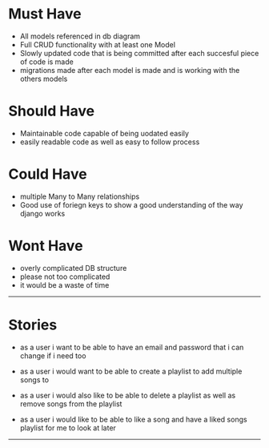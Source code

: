 # Must Have

- All models referenced in db diagram 
- Full CRUD functionality with at least one Model
- Slowly updated code that is being committed after each succesful piece of code is made
- migrations made after each model is made and is working with the others models

# Should Have 

- Maintainable code capable of being uodated easily
- easily readable code as well as easy to follow process 

# Could Have

- multiple Many to Many relationships
- Good use of foriegn keys to show a good understanding of the way django works 

# Wont Have

- overly complicated DB structure
- please not too complicated
- it would be a waste of time

------

# Stories 

- as a user i want to be able to have an email and password that i can change if i need too

- as a user i would want to be able to create a playlist to add multiple songs to 

- as a user i would also like to be able to delete a playlist as well as remove songs from the playlist

- as a user i would like to be able to like a song and have a liked songs playlist for me to look at later

------